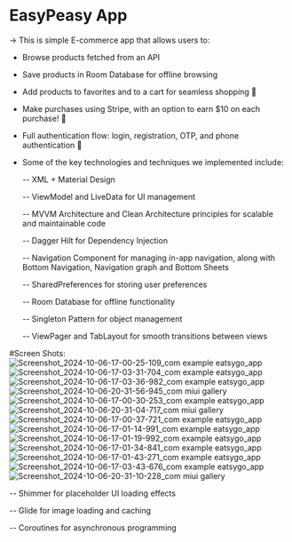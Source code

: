 # EasyPeasy App
-> This is simple E-commerce app that allows users to:

- Browse products fetched from an API

- Save products in Room Database for offline browsing

- Add products to favorites and to a cart for seamless shopping 🛒

- Make purchases using Stripe, with an option to earn $10 on each purchase! 💸

- Full authentication flow: login, registration, OTP, and phone authentication 📲

- Some of the key technologies and techniques we implemented include:

   -- XML + Material Design 

   -- ViewModel and LiveData for UI management

   -- MVVM Architecture and Clean Architecture principles for scalable and maintainable code

   -- Dagger Hilt for Dependency Injection

   -- Navigation Component for managing in-app navigation, along with Bottom Navigation, Navigation graph and Bottom Sheets

   -- SharedPreferences for storing user preferences

   -- Room Database for offline functionality

   -- Singleton Pattern for object management

   -- ViewPager and TabLayout for smooth transitions between views

#Screen Shots:
![Screenshot_2024-10-06-17-00-25-109_com example eatsygo_app](https://github.com/user-attachments/assets/540a34b9-ed33-4d23-9a61-4d30a2e84b9e)
![Screenshot_2024-10-06-17-03-31-704_com example eatsygo_app](https://github.com/user-attachments/assets/30a41894-d392-4855-8684-178d083ebd87)
![Screenshot_2024-10-06-17-03-36-982_com example eatsygo_app](https://github.com/user-attachments/assets/484de5de-36a6-4064-8449-b6dec2e29eda)
![Screenshot_2024-10-06-20-31-56-945_com miui gallery](https://github.com/user-attachments/assets/9e0ad18a-1c55-441f-851d-24a3acb5226b)
![Screenshot_2024-10-06-17-00-30-253_com example eatsygo_app](https://github.com/user-attachments/assets/2b0e3bde-a214-4495-bdd1-c46e04406184)
![Screenshot_2024-10-06-20-31-04-717_com miui gallery](https://github.com/user-attachments/assets/67d389c5-ee45-4be9-8094-3fa061e6265e)
![Screenshot_2024-10-06-17-00-37-721_com example eatsygo_app](https://github.com/user-attachments/assets/b31c3965-9169-4654-a047-a06e22385075)
![Screenshot_2024-10-06-17-01-14-991_com example eatsygo_app](https://github.com/user-attachments/assets/c36f7451-347d-4e47-855c-1df7dc0420d5)
![Screenshot_2024-10-06-17-01-19-992_com example eatsygo_app](https://github.com/user-attachments/assets/924b24c7-24d8-4af9-958b-35e976fcee08)
![Screenshot_2024-10-06-17-01-34-841_com example eatsygo_app](https://github.com/user-attachments/assets/f01805b0-564e-4a82-bc7c-0e113f0059d9)
![Screenshot_2024-10-06-17-01-43-271_com example eatsygo_app](https://github.com/user-attachments/assets/1cd5a9f8-226e-4f4d-bc4b-d0b9ce705ee3)
![Screenshot_2024-10-06-17-03-43-676_com example eatsygo_app](https://github.com/user-attachments/assets/616bc073-9139-43aa-9c29-bab4e3bac683)
![Screenshot_2024-10-06-20-31-10-228_com miui gallery](https://github.com/user-attachments/assets/6492a623-8368-4be2-a319-da3d4508cf90)


  

  

   -- Shimmer for placeholder UI loading effects

   --  Glide for image loading and caching

   --  Coroutines for asynchronous programming
